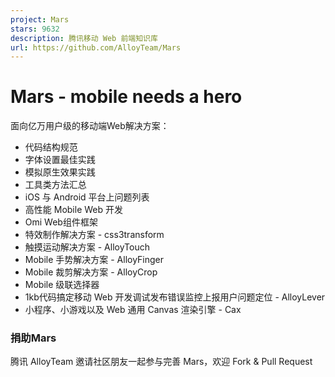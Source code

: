 ```yaml
---
project: Mars
stars: 9632
description: 腾讯移动 Web 前端知识库
url: https://github.com/AlloyTeam/Mars
---
```


Mars - mobile needs a hero
==========================

面向亿万用户级的移动端Web解决方案：

-   代码结构规范
-   字体设置最佳实践
-   模拟原生效果实践
-   工具类方法汇总
-   iOS 与 Android 平台上问题列表
-   高性能 Mobile Web 开发
-   Omi Web组件框架
-   特效制作解决方案 - css3transform
-   触摸运动解决方案 - AlloyTouch
-   Mobile 手势解决方案 - AlloyFinger
-   Mobile 裁剪解决方案 - AlloyCrop
-   Mobile 级联选择器
-   1kb代码搞定移动 Web 开发调试发布错误监控上报用户问题定位 - AlloyLever
-   小程序、小游戏以及 Web 通用 Canvas 渲染引擎 - Cax

### 捐助Mars

腾讯 AlloyTeam 邀请社区朋友一起参与完善 Mars，欢迎 Fork & Pull Request
